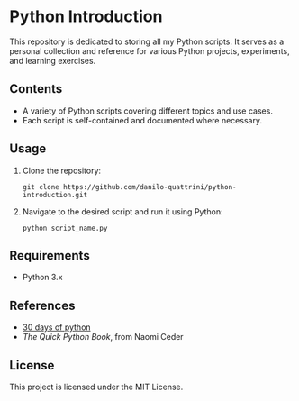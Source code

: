 
# Python Introduction

This repository is dedicated to storing all my Python scripts. It serves as a personal collection and reference for various Python projects, experiments, and learning exercises.

## Contents

- A variety of Python scripts covering different topics and use cases.
- Each script is self-contained and documented where necessary.

## Usage

1. Clone the repository:
   ```
   git clone https://github.com/danilo-quattrini/python-introduction.git
   ```
2. Navigate to the desired script and run it using Python:
   ```
   python script_name.py
   ```

## Requirements

- Python 3.x

## References
- [30 days of python](https://github.com/Asabeneh/30-Days-Of-Python)
- _The Quick Python Book_, from Naomi Ceder
## License

This project is licensed under the MIT License.
